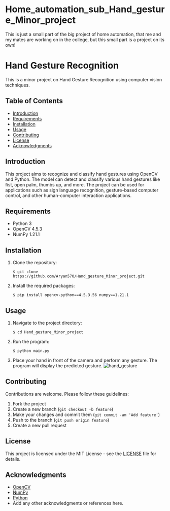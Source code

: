 # Home_automation_sub_Hand_gesture_Minor_project
This is just a small part of the big project of home automation, that me and my mates are working on in the college, but this small part is a project on its own!
# Hand Gesture Recognition

This is a minor project on Hand Gesture Recognition using computer vision techniques.

## Table of Contents

- [Introduction](#introduction)
- [Requirements](#requirements)
- [Installation](#installation)
- [Usage](#usage)
- [Contributing](#contributing)
- [License](#license)
- [Acknowledgments](#acknowledgments)

## Introduction

This project aims to recognize and classify hand gestures using OpenCV and Python. The model can detect and classify various hand gestures like fist, open palm, thumbs up, and more. The project can be used for applications such as sign language recognition, gesture-based computer control, and other human-computer interaction applications.

## Requirements

- Python 3
- OpenCV 4.5.3
- NumPy 1.21.1

## Installation

1. Clone the repository:

   ```
   $ git clone https://github.com/Aryan570/Hand_gesture_Minor_project.git
   ```

2. Install the required packages:

   ```
   $ pip install opencv-python==4.5.3.56 numpy==1.21.1
   ```

## Usage

1. Navigate to the project directory:

   ```
   $ cd Hand_gesture_Minor_project
   ```

2. Run the program:

   ```
   $ python main.py
   ```

3. Place your hand in front of the camera and perform any gesture. The program will display the predicted gesture.
![hand_gesture](https://github.com/Aryan570/Hand_gesture_Minor_project/assets/91080682/a4aa4cdd-2d15-46ea-a45b-dd52e5213ffb)

## Contributing

Contributions are welcome. Please follow these guidelines:

1. Fork the project
2. Create a new branch (`git checkout -b feature`)
3. Make your changes and commit them (`git commit -am 'Add feature'`)
4. Push to the branch (`git push origin feature`)
5. Create a new pull request

## License

This project is licensed under the MIT License - see the [LICENSE](LICENSE) file for details.

## Acknowledgments

- [OpenCV](https://opencv.org/)
- [NumPy](https://numpy.org/)
- [Python](https://www.python.org/)
- Add any other acknowledgments or references here.
